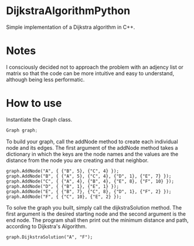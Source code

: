 # DijkstraAlgorithmPython

Simple implementation of a Dijkstra algorithm in C++.

# Notes

I consciously decided not to approach the problem with an adjency list or matrix so that the code can be more intuitive and easy to understand, although being less performatic.

# How to use

Instantiate the Graph class.

```c++
Graph graph;
```

To build your graph, call the addNode method to create each individual node and its edges. The first argument of the addNode method takes a dictionary in which the keys are the node names and the values are the distance from the node you are creating and that neighbor.

```
graph.AddNode("A", { {"B", 5}, {"C", 4} });
graph.AddNode("B", { {"A", 5}, {"C", 4}, {"D", 1}, {"E", 7} });
graph.AddNode("C", { {"A", 4}, {"B", 4}, {"E", 8}, {"F", 10} });
graph.AddNode("D", { {"B", 1}, {"E", 1} });
graph.AddNode("E", { {"B", 7}, {"C", 8}, {"D", 1}, {"F", 2} });
graph.AddNode("F", { {"C", 10}, {"E", 2} });
```

To solve the graph you built, simply call the dijkstraSolution method. The first argument is the desired starting node and the second argument is the end node. The program shall then print out the minimum distance and path, according to Dijkstra's Algorithm.

```
graph.DijkstraSolution("A", "F");
```
